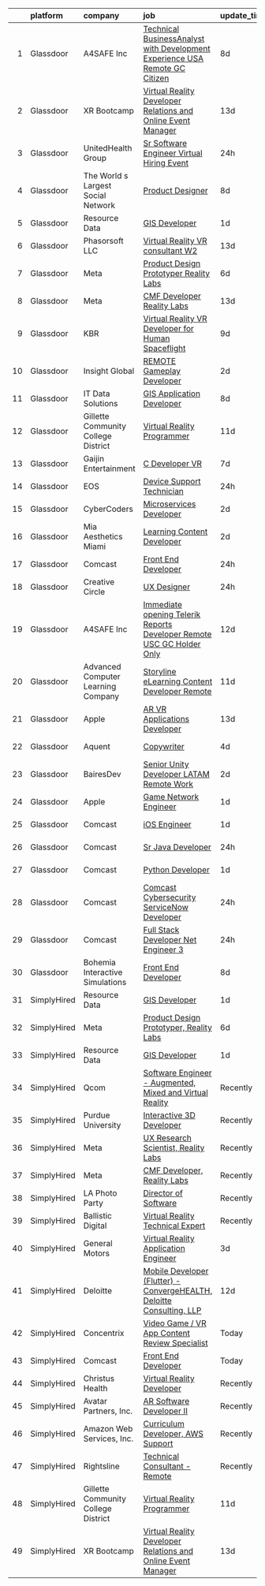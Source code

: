

|    | platform    | company                             | job                                                                                                                                                                                                                                                                                                                                                                                                                                                                                                                                                                                                                                                                                                                                                                                                                                                                                                                                                                                                                                                                                                                                                                                                                                                                                                                                                                                                                                                                                       | update_time   | location                |
|---:|:------------|:------------------------------------|:------------------------------------------------------------------------------------------------------------------------------------------------------------------------------------------------------------------------------------------------------------------------------------------------------------------------------------------------------------------------------------------------------------------------------------------------------------------------------------------------------------------------------------------------------------------------------------------------------------------------------------------------------------------------------------------------------------------------------------------------------------------------------------------------------------------------------------------------------------------------------------------------------------------------------------------------------------------------------------------------------------------------------------------------------------------------------------------------------------------------------------------------------------------------------------------------------------------------------------------------------------------------------------------------------------------------------------------------------------------------------------------------------------------------------------------------------------------------------------------|:--------------|:------------------------|
|  1 | Glassdoor   | A4SAFE  Inc                         | [Technical BusinessAnalyst with Development Experience USA Remote GC Citizen](https://www.glassdoor.com/partner/jobListing.htm?pos=103&ao=1110586&s=58&guid=000001836e49738d8dc4306db9119584&src=GD_JOB_AD&t=SR&vt=w&ea=1&cs=1_a0c2a678&cb=1664002651421&jobListingId=1008142487256&cpc=26E5119B97C685F1&jrtk=3-0-1gdn4istpgaid801-1gdn4isuej4jq800-2ea2bbed572fa982--6NYlbfkN0Bzkuy17zoNwKMVjyusHhR7JNYo3SmelKzW8jp1Pa4Tk4P-4RjMLb07I5tBKegwjZOAFUqBb8IKxUVbg6Sb2yF2hAbEuAUte_poIzZhZLj4WyiSQs1WdB5MlT4n1qy2b9rTwH5ewlskCS8S2BH_He7r53HZuLPJynarSWkdIg4Yvs9aL5M-VSltj3lLxAyIyU4RNfWewzjomdX0uIm19JqHWfl8iCT-MXdo6q1K6928Xz5D0STlXz-tb3DLLOyJwS9RqKnkBSHmrN4zfzkm0yQ50-sAMCkMGE4qxQ6PX3c-LCEgiedQSy2S5tBOVSdBJRy2fPNIWEv1hSQXCNZl368F1ybcVzuLrQ3HEfiPIME-SmYIV6iS5l9DZ-4GHqqKf_uMCRyYjI9LyQvExTDsefZaYcaQha2NAixWytK5gj5sHmkzYU_FciWVfo3LzV7eBYiO0z1ml1ZjP2IIEA3zN5dBVB8YU9dk-4QYupneJVKL0Jc2ZL-KYgUL3TZGNw7PmaWKiaPO0qq6tgLfZmNnlpPbBlMnKuod5_zpb6T-PkuFePUFgQ9Wja_8VfLR5o6KeNIhVOv7K-Nz1w%3D%3D)                                                                                                                                                                                                                                                                                                                                                                                                                                                                                        | 8d            | Remote                  |
|  2 | Glassdoor   | XR Bootcamp                         | [Virtual Reality Developer Relations and Online Event Manager](https://www.glassdoor.com/partner/jobListing.htm?pos=116&ao=1136043&s=58&guid=000001836e49738d8dc4306db9119584&src=GD_JOB_AD&t=SR&vt=w&ea=1&cs=1_bc258feb&cb=1664002651423&jobListingId=1008131023623&jrtk=3-0-1gdn4istpgaid801-1gdn4isuej4jq800-e45df41c8139cd05-)                                                                                                                                                                                                                                                                                                                                                                                                                                                                                                                                                                                                                                                                                                                                                                                                                                                                                                                                                                                                                                                                                                                                                        | 13d           | Remote                  |
|  3 | Glassdoor   | UnitedHealth Group                  | [Sr  Software Engineer Virtual Hiring Event](https://www.glassdoor.com/partner/jobListing.htm?pos=107&ao=1110586&s=58&guid=000001836e49738d8dc4306db9119584&src=GD_JOB_AD&t=SR&vt=w&cs=1_85f9e532&cb=1664002651421&jobListingId=1008158631176&cpc=155EB9D5185558AF&jrtk=3-0-1gdn4istpgaid801-1gdn4isuej4jq800-e9869b4eec725984--6NYlbfkN0Btxs39KmTzjw_u_hUXcyTcLpNeUj18C2Nw5A7DCW0FWAg0K6FsPPa7vJ6-agM7ZImnG73jg1xtEtcgxmrbAMIt2_lxBs7OXF4YQUGWqVeE_Lrns6f9PJ_1TEnXe-o4U4AK8CquCDe_iKixEHL1PJJw7wyKPfqRls_HrLCf9gQQmD2tExqpdK-7gCWvqV6Hx5Gm6Q9ojOohkOObuJrb0uq-sQdgNqTSLmuPpGnSDZXS9RX7RkHY2ObpSQdEL3uf0A697xVbK8XYpggUjResbQ6vl74L0qos3HwcxysgeY2UZJGOjAEW0rQIjqsFhT_6t9MKcOI45T4QNPuv8eu8s4hYoDMOX75_-pwsr_dnwLGGUHXJOWcK7EFqhuBn8Ccaf4WeFAfYasQsycaOtND6OWyd_fysjPoZN-6fKlZzGjNY3Q3ecS77GbhAeyIBkZ6B1IFrND8JdKzMf-A-5g_0yiD9KJn2ZANFRqJES2srfM3el1VygcUpT5kqyvk4OvLlpcGRGo6j8LRuCFgG8UGRNgEmFOXAVxCTUK1Bic_F2yU3m2FeWMO2w7W-z5kIZ4JbEIclSaXm5ISP8kAn-t3L24jCIdICM4l9u76SKMcAP2Jq-9JVP893SLi0IBoXQPf7Fb3bTlTyA-B0KCwvDoaAFz0y5hNONiO0Z1rKQB3oX_uOA5hgsMJp--2wdf4LnPBPtQbNeaP5deRHuxtIzAE1muU8Ags98cP98_n98B2-w8Gcj91VrO0DWM73)                                                                                                                                                                                                                                                                                                                                                          | 24h           | Basking Ridge, NJ       |
|  4 | Glassdoor   | The World s Largest Social Network  | [Product Designer](https://www.glassdoor.com/partner/jobListing.htm?pos=115&ao=1110586&s=58&guid=000001836e49738d8dc4306db9119584&src=GD_JOB_AD&t=SR&vt=w&ea=1&cs=1_7009e784&cb=1664002651423&jobListingId=1008143817320&cpc=2CAED5C921A5F994&jrtk=3-0-1gdn4istpgaid801-1gdn4isuej4jq800-f13b01ed711d3a90--6NYlbfkN0DSgjPPcnEdvoK3uuxfISLALE6pB1FR7YSHOr_tSg5_QGIhoz_2VqUepdcKLBLI_zRG1OjeV5PyWtEEUO1DZITcBtqkyUCg_ukOJMmah-4e2nTsmLROrdVrKVEtNjrp5NVO9XmFiDHzXhW8qW5gUv1obmI82ewfsh2mHc2H-y9zmoA-2EExoktNRR3igG-BxcDdGbP8p61EUFG5o8-PHyAZ0uxYrygQL9KGGW5IkJGrxjoDVZ4F3FRzzHVDd_Li76PgCBcwa8lgbhpHm5s0rwF3AC06lmuD9YbPcRMJJwo0Gwtf6b4TWfAZhH5Ww1ypn9zYAKvuiUvFwwm_k7_vk4AUUPQ7reWmZARLiDqekvWjbCuE6RlypYtGRk0GFdy_UPqcRKS4jaq3sN9F2kv2FM0FA3bwJv1kWryc6DfcTFA37kECubv2rvyJ_dB323iicTqWjzlERXMpEyRSny4K_M7wExApcKg2NRnx4CRryrPZJEw_sSJOmnrB6VCkiiEqxBEeaeyGkaW_tX9Sj0sWZ-i1q1qYJETaO9Uj-OKh30kSDEyk0dto5wCHhtuMqDyuYhEgRZudSomQ1ES_JV96Qy9L)                                                                                                                                                                                                                                                                                                                                                                                                                                                                                                                                               | 8d            | New York, NY            |
|  5 | Glassdoor   | Resource Data                       | [GIS Developer](https://www.glassdoor.com/partner/jobListing.htm?pos=102&ao=1110586&s=58&guid=000001836e49738d8dc4306db9119584&src=GD_JOB_AD&t=SR&vt=w&ea=1&cs=1_7e7ac509&cb=1664002651420&jobListingId=1008156409913&cpc=7CEE4C1C86B9E1E4&jrtk=3-0-1gdn4istpgaid801-1gdn4isuej4jq800-2eca3f03e7683f2d--6NYlbfkN0Dl7F8yQ3Mt_M0p4pEaeq_LOWEMcxAwOSX3iRAQq_Rxvk4JCbRY4mFoWp-vOhIcdrromiIp2nqw6_MTPQeX64telXdoQGJKsK2YpbAjw4gP4osxmYU-H3UjB-EMHtF2MIDykynp3y5a9aBAAQLWbfe5lbII1XyLkZv4uTXcK6AXfFgKkJYZHCsBXBUBqSvS8mmEYZn9MCbMEyY14OQA0AXtXC7wqVmD7PSzfeXM5SgZJoeMDUX4I1CdjHWLEp4BnVmjZOJ-jbmgxl4TLpkeXZ3pYSLmIxOjblGGt5uB27AnjtJBUqeP7xX8dGNuM5GLsqViX93jO1Ya1_sq26-OOej6IvG5X31KdR-MXoqwTFKimlvzX6NAed3JFdaM1D17qn8duwzRwEeEI_VoHeNs76daJ1ETMIryhwdpT8p564nNZUm1SghqobOaz0A9CGXhp-1elSzrFpRWC1f7W1bIPCyCr8aPPq4F32cOyQJra8XssF4OdGzwfocijgMUXUFP_708nmWuQKqGXw%3D%3D)                                                                                                                                                                                                                                                                                                                                                                                                                                                                                                                                                                                                                      | 1d            | Boise, ID               |
|  6 | Glassdoor   | Phasorsoft LLC                      | [Virtual Reality  VR  consultant  W2 ](https://www.glassdoor.com/partner/jobListing.htm?pos=119&ao=1136043&s=58&guid=000001836e49738d8dc4306db9119584&src=GD_JOB_AD&t=SR&vt=w&ea=1&cs=1_8da9096c&cb=1664002651423&jobListingId=1008130940336&jrtk=3-0-1gdn4istpgaid801-1gdn4isuej4jq800-e0a4ef0d7a0591d4-)                                                                                                                                                                                                                                                                                                                                                                                                                                                                                                                                                                                                                                                                                                                                                                                                                                                                                                                                                                                                                                                                                                                                                                                | 13d           | Remote                  |
|  7 | Glassdoor   | Meta                                | [Product Design Prototyper  Reality Labs](https://www.glassdoor.com/partner/jobListing.htm?pos=105&ao=1110586&s=58&guid=000001836e49738d8dc4306db9119584&src=GD_JOB_AD&t=SR&vt=w&cs=1_a1f82435&cb=1664002651421&jobListingId=1008146230331&cpc=1160948BCBA38B5B&jrtk=3-0-1gdn4istpgaid801-1gdn4isuej4jq800-aa15c3213bd17bbf--6NYlbfkN0DYl4UJW4r1Vl7FEn6T9F-rD9lpC-0oMJVSiWjK_MGUd8e8cHXcpv6KPyjLHZEfqkWzKOszKGq6dqKS_f0uPbQ9LVsYev7zRNr0fC-CJeJ1xlH1wwyOJNk-hRByXBW9wEDFjd2UdYXb7YaHgkFRTz8MZy2ebI2i5U6pyNwa7bJVmT7LtLgUZ_4kygSbLXc3ayZ6I0Tkf6WZC4TY3zx2wylqUJExXsqIeZe3e6FRBPNV41W6mgPQaI9FVF7V-dpnu3S_4zeaNUE2opMSdoFKHIkZoHNMEynRP7mOTDwBRLnRrGb6hRauPTBs_bgMevPY9l4MGFXgrXqtIRChJoBQvmn_LAIwLoSjqYIHHI_51ZtFxMIbdIFDDW2Glaq-p50H695pZ6sSIe0hm7WsdGRLOg1DFDoHqmhjujeQgcyF4Rr5Z2NEvucz6zn2jlfjD_U83cwxeZCAHifqMGKr3S2kA14dfxdsvteEleEhQ96RNngyxohGCAXpdWpHl_giNndP2zoHHN1RiJqcDbaKspVKz6VNKbySmVNq6RmEnP_QQtPtA1D3Z1fZhltl3xeHdGvCf0gvQn5awq6TcBkF1TkSca-YSxSV_9_1huDzt1SZYoxmJBBL9C7JHxcAp1n2XeIXAyryDuoc5UUCbvfVR649iZtct8cg7-W34DfW1jnKVfeq1BH17aaWm86tbcMShiU2KlUA6x47ZLwhZwJtJZyiYlMys-hZkTxklGeOQrh7zXTVt06EhgMkHr1F_Ys9mtxZ_bZ-4rDV4uCclPksPN-yq0L6G0vBSpe7oGAz2Qfcs57FEXEW9QhdwjYoVptoMw7wKg5YozXsQ3sQxTi4QjAuRTca9WsJlicHLUwkWZayW_VbKXPJOiH42Y8mI5vJH-sPHlGSYs-lwB_Yp6iXCItZHCyXJVnbU2Q2Fi7hi9mCVnW_5KHSg6X2GQzqeSsMoeWZURBtK6_JxN8hZv907BkG1cYa_8nkv-x_mCjKtuFgI0TT0YfFRWYuGJ1u8K9W2XqpHmVf-cqOzinhfqP_Ncq5P32FO6ViFHzImXdlnNepgZyAjojQW9P6Np0-zQSDacNkvPveG73Mp6NBvA%3D%3D) | 6d            | Remote                  |
|  8 | Glassdoor   | Meta                                | [CMF Developer  Reality Labs](https://www.glassdoor.com/partner/jobListing.htm?pos=129&ao=1136043&s=58&guid=000001836e49738d8dc4306db9119584&src=GD_JOB_AD&t=SR&vt=w&cs=1_c1b66add&cb=1664002651423&jobListingId=1008130556340&jrtk=3-0-1gdn4istpgaid801-1gdn4isuej4jq800-93d96e76dd917321-)                                                                                                                                                                                                                                                                                                                                                                                                                                                                                                                                                                                                                                                                                                                                                                                                                                                                                                                                                                                                                                                                                                                                                                                              | 13d           | Seattle, WA             |
|  9 | Glassdoor   | KBR                                 | [Virtual Reality  VR  Developer for Human Spaceflight](https://www.glassdoor.com/partner/jobListing.htm?pos=118&ao=1136043&s=58&guid=000001836e49738d8dc4306db9119584&src=GD_JOB_AD&t=SR&vt=w&cs=1_43dd61de&cb=1664002651423&jobListingId=1008138586400&jrtk=3-0-1gdn4istpgaid801-1gdn4isuej4jq800-695740b5fae18e9d-)                                                                                                                                                                                                                                                                                                                                                                                                                                                                                                                                                                                                                                                                                                                                                                                                                                                                                                                                                                                                                                                                                                                                                                     | 9d            | Houston, TX             |
| 10 | Glassdoor   | Insight Global                      | [REMOTE Gameplay Developer](https://www.glassdoor.com/partner/jobListing.htm?pos=112&ao=1110586&s=58&guid=000001836e49738d8dc4306db9119584&src=GD_JOB_AD&t=SR&vt=w&cs=1_addd667b&cb=1664002651422&jobListingId=1008153288614&cpc=9908D8D4413DBB8A&jrtk=3-0-1gdn4istpgaid801-1gdn4isuej4jq800-0744baaa82bbadda--6NYlbfkN0BKkHZu3wF05EeDimN_p6sYpKCMArvwa95YdH7UpkaBCqc7l59ErwqcIH_6B4QXmkIEAyhSYoIx6-OPKzyXLPvkEWHro7PVwLV40KJck2vZCn5UoAItHu6-wzfIEdtaQeh3XaFBysFXtotP5WDPKlFRfl2ZybIlE_o6mueamEdmG0WIihz_CTiieeq5QDrt-IOmVwVroCvqhDqGfqSCfSmdQomfdgxDw76uoZs9FvxEoOAM0788BqWkHYv6ttgA4qYyfvsKLJGdXmpZT6Zg8hhrHuCSsJ2XKDC-gk_InEp2H-LRtjUvjKcgJfa1wtrHE14h9s4WXEDZUxTi39ZK6yBdRaUmQUs11SbMLhP-0_TYCMRzryIjSEsVa26RDsizUY4IYl5o7uqt5BG7rupegpQ-BP1ucLoFecm-Ymo8Xrie_xRRbKpNQV7OreMCiJnXWduGQ_UfchOyoGknNzf2aGOm473t6W0oqzWv12ZHJiJlnwPLqz4pzKQv)                                                                                                                                                                                                                                                                                                                                                                                                                                                                                                                                                                                                                                           | 2d            | Indianapolis, IN        |
| 11 | Glassdoor   | IT Data Solutions                   | [GIS Application Developer](https://www.glassdoor.com/partner/jobListing.htm?pos=122&ao=1136043&s=58&guid=000001836e49738d8dc4306db9119584&src=GD_JOB_AD&t=SR&vt=w&cs=1_1363cd7d&cb=1664002651423&jobListingId=1008143588333&jrtk=3-0-1gdn4istpgaid801-1gdn4isuej4jq800-21e1eadd60615897-)                                                                                                                                                                                                                                                                                                                                                                                                                                                                                                                                                                                                                                                                                                                                                                                                                                                                                                                                                                                                                                                                                                                                                                                                | 8d            | Remote                  |
| 12 | Glassdoor   | Gillette Community College District | [Virtual Reality Programmer](https://www.glassdoor.com/partner/jobListing.htm?pos=101&ao=1110586&s=58&guid=000001836e49738d8dc4306db9119584&src=GD_JOB_AD&t=SR&vt=w&ea=1&cs=1_c13213c3&cb=1664002651420&jobListingId=1008134555804&cpc=D09C4E9B74C52DC9&jrtk=3-0-1gdn4istpgaid801-1gdn4isuej4jq800-c7b949bb228328f7--6NYlbfkN0BBGG9LMNqL16EzDx9S3nKk4b6IwprgSJginr0DZD_oW_fGju1lNZoRnkzm2OI72Ylx0dZDMqi7giitJ48NMFf9c_zue4cCL7VMz4RraAQZUZZDxhKFIAWKQjqW3-QgE1fzyr1INYtnRKFWhykhpSBi3H4V97NGimafh_0v3AAQ4xSjiQRpwrR16gf5mJRkJtTrb29Jk0fe1HL0K_SipcxoCl9Eu3S-ZMrjIhpRuD4ng4vqocCWo_937JZttHeHASyorHpNOIMZM1E1NT0DPreOoTQv2dhM1OdZGlCDBXHvgSfJVTMAUCv4vuwwE1sCrups1VSgdNYqxW2epJzeilVBLlcIJGhppSPGDkvDZeyiObRocFazbVeVtqFwFc-OB2k9n0dQYG7JgIY4mBdSLVMTgqVhMyPdsrwhK6g9Zg-BtekhP8TrhKYehAQEdecCgC3RQbPlOn7f7IqHkI6LlMo1WNaXsoqqUTvMKMzmzkbjj17rdDTnFewcIT46lGe8Z0DIaTmVxSbTITxMn67k4Z5M)                                                                                                                                                                                                                                                                                                                                                                                                                                                                                                                                                                                                     | 11d           | Gillette, WY            |
| 13 | Glassdoor   | Gaijin Entertainment                | [C   Developer  VR ](https://www.glassdoor.com/partner/jobListing.htm?pos=126&ao=1136043&s=58&guid=000001836e49738d8dc4306db9119584&src=GD_JOB_AD&t=SR&vt=w&cs=1_8a5eceb6&cb=1664002651423&jobListingId=1008144484640&jrtk=3-0-1gdn4istpgaid801-1gdn4isuej4jq800-225acd0614a079f4-)                                                                                                                                                                                                                                                                                                                                                                                                                                                                                                                                                                                                                                                                                                                                                                                                                                                                                                                                                                                                                                                                                                                                                                                                       | 7d            | Remote                  |
| 14 | Glassdoor   | EOS                                 | [Device Support Technician](https://www.glassdoor.com/partner/jobListing.htm?pos=109&ao=1110586&s=58&guid=000001836e49738d8dc4306db9119584&src=GD_JOB_AD&t=SR&vt=w&ea=1&cs=1_9d5e0c7b&cb=1664002651422&jobListingId=1008158322945&cpc=5EFBB0462F9C6B7A&jrtk=3-0-1gdn4istpgaid801-1gdn4isuej4jq800-dfb5b3a745303b17--6NYlbfkN0CPuFK2nZOxfoNNJY0Pao8GxSWpION7uy0983NRRg9RKDewEfDB7qPLIZAMCI42lkd8HvrKKx_x5dWcmjzvh1Ohyz8D6ZYQtegkZ5fNbOMUTxPh3Kr3kTmVZxPfgD9r0qU0cd5iwcvhVB2sbMi12y7ufGYfcEuwYrqS3yFvxoAC5NkiTOVBswTsU4OxTfOlEdb_oLrCQoCL69M2K-J8MPZyuRZHwjbUa17uYlROWctkZWxrTzW2K0eYzjSdquTLF1TxvgDCab1h7Zs4TJmmMRS2e-f-SDKcbHkdYVnZp7XdSb1W0UVvpG2O3D68luUBnh2VPH0tPTTiREnqfYERyBF9E2ijpT2d5tcze3YxjgTCEAHI0MveDqDO13-OcLqaX4Wq_QCqi8DBwZJW6Z8FLeOQUnUr27yMI-PO3FcmuQSb0qqDtM9UeDOwwIcNqwmbWBxjH3HcNEvgIPzR5NF2gowU)                                                                                                                                                                                                                                                                                                                                                                                                                                                                                                                                                                                                                                                                      | 24h           | Burlingame, CA          |
| 15 | Glassdoor   | CyberCoders                         | [Microservices Developer](https://www.glassdoor.com/partner/jobListing.htm?pos=113&ao=1110586&s=58&guid=000001836e49738d8dc4306db9119584&src=GD_JOB_AD&t=SR&vt=w&ea=1&cs=1_d98804c8&cb=1664002651423&jobListingId=1008154938624&cpc=334ABAF5D42DC775&jrtk=3-0-1gdn4istpgaid801-1gdn4isuej4jq800-1870ef802e6efa22--6NYlbfkN0CpFJQzrgRR8WqXWK1qKKEqALWJw739KlKqr2H-MSI4eoBlI4EFrmor2FYZMP3muM2YYyBsvG3uf3C8hlU0-3j0dmtRyvGAA_CG6YGGd5kUl_8XFlZo7pNb71tLFiPvYXbu944zivYGIdJsz9ZgEebF0rZ8sxVOaLYbHzAVTyx10yViNDBGKBJBte9Ze3V26xstxokTW6MqL2kLaP8wHe0ObuOGB2c5mlog4wxkvTtI8ZAJq0N-KIBjlyRyxd7aw8o9nQ-x84tBO8Ot_P7Qvgv6I1l31irj9lBvX5I0zLtuDQ6VshXAnRr-74Mw3bMi8iXQZp5A_bKv8OgplhcSEBmwsvEIkj5-bkYxjBBVv1pvRC1_PGMXo_SltsQqD4Wf6YwZMLV5miwMxBoQ-SNEX6YL-Fv8fKdGxdpVyXrpWY6ZedEj9cfm2mpWsty5yRRMogNYsBTOW-Pg0qg5CxjQJuzOefV0BapP6-o_Be9aYCSpnTvMPz6CcwznDJSBEiHKHIezzzIFXGYRYNn7HBNa_pi-k5Jyi0c9_evJqLybbVTqJCPZZfSQQu5WtLN-UAWVhYIlYcjW8PWpgKOxP1VV7kYm6HhOJOBxfZoO6_X4s5TycmTO0yGQY122hIqJ-oSQBNPnMO_n1C7bdJX1FCvULL1RXfA-kfTUtMeSdq1b2EZ3nHiSqQ2iaMa-5inzwG7JYHUI5acjX3TOkvzyo7q6vPhSst2wpwybZbjwWVod6jp-JFZ88cw8rOCicG5sjypgX4GXtcCH1knfzsT5gO03eHCiS5Dyrr-oiTMtaXW-jRBmNgY3TS_OIcGwG_QWeBZLHT9a9XU-QDZoe3Nknc9LX1jVkn0KucKJmrCeCljU_JE49ozBL0EYhfRsIqtCXduN9P30jQuiz-OzRubPYOlHERmKW9xXRYfN59_zK80Wj10xX9dyjkKuKREg2bD9er_q85qS4X1opBPg__bWfHSd_qmGo2F91xEcUvRDyuDMTb01nw%3D%3D)                                                                                                            | 2d            | Norfolk, VA             |
| 16 | Glassdoor   | Mia Aesthetics   Miami              | [Learning Content Developer](https://www.glassdoor.com/partner/jobListing.htm?pos=127&ao=1136043&s=58&guid=000001836e49738d8dc4306db9119584&src=GD_JOB_AD&t=SR&vt=w&ea=1&cs=1_315e2b6c&cb=1664002651423&jobListingId=1008154529735&jrtk=3-0-1gdn4istpgaid801-1gdn4isuej4jq800-c11ac153f02bb57e-)                                                                                                                                                                                                                                                                                                                                                                                                                                                                                                                                                                                                                                                                                                                                                                                                                                                                                                                                                                                                                                                                                                                                                                                          | 2d            | Miami, FL               |
| 17 | Glassdoor   | Comcast                             | [Front End Developer](https://www.glassdoor.com/partner/jobListing.htm?pos=117&ao=1136043&s=58&guid=000001836e49738d8dc4306db9119584&src=GD_JOB_AD&t=SR&vt=w&cs=1_867521d2&cb=1664002651423&jobListingId=1008158484147&jrtk=3-0-1gdn4istpgaid801-1gdn4isuej4jq800-e3e46b5a9f50f321-)                                                                                                                                                                                                                                                                                                                                                                                                                                                                                                                                                                                                                                                                                                                                                                                                                                                                                                                                                                                                                                                                                                                                                                                                      | 24h           | Philadelphia, PA        |
| 18 | Glassdoor   | Creative Circle                     | [UX Designer](https://www.glassdoor.com/partner/jobListing.htm?pos=106&ao=1110586&s=58&guid=000001836e49738d8dc4306db9119584&src=GD_JOB_AD&t=SR&vt=w&cs=1_637529f9&cb=1664002651421&jobListingId=1008158063137&cpc=9952A63AB06E78AD&jrtk=3-0-1gdn4istpgaid801-1gdn4isuej4jq800-ec2e55de0a94811f--6NYlbfkN0BPwlZa85gbT4Q3XYQoU_uQn0Qmw9zd_9UNfmcwtqAVud1yvyq1Z4UAlx1bxhDUi3LLFLUld_1vJrumFSDvG6lUa_HJGwxAAUxa9p0M-jkeyeN6GzOqSmw-VWsVBukvyjroC-hZtCxh3oS8dg-fi22EeP_Rmk0_tnCQzpjzfP_qW3taDmR8ossmNxT1cF8tgUboroMmMUiXef2gEzWP-j4jWt0Fu6zjLIk8gnv6vohBQAS3KraPa-u-5blBby9QU_HPKOKeZTnz7eoCjg51tMy1mwO-MASinCYUhr9_2qBff44MXlwIL0eRhHar-3pG8sGQCXq4YAxGoLNyIpTGkIbIyaRUTalxhZog5Ya6Q2h2BC66R4Jhg_Y7eP-vwlkPvPy870VVVRIsi2MM2wo_P52l3SHdSLusJtAZ2rvZrpJf1drpuIaQz9XVx5Flf74aCoeo8BjF4CYlN2wpcWl-NuUk0LAbuhJD1I7EaMUJY9wn4MEEFvDvcHGwWoujGZVAk9UIGlcLj-6K4EmD1J1x5LQAQLVbn13lVOU%3D)                                                                                                                                                                                                                                                                                                                                                                                                                                                                                                                                                                                                           | 24h           | Los Angeles, CA         |
| 19 | Glassdoor   | A4SAFE  Inc                         | [Immediate opening   Telerik Reports Developer   Remote  USC  GC Holder Only](https://www.glassdoor.com/partner/jobListing.htm?pos=104&ao=1110586&s=58&guid=000001836e49738d8dc4306db9119584&src=GD_JOB_AD&t=SR&vt=w&ea=1&cs=1_dd1d7ce3&cb=1664002651421&jobListingId=1008132359645&cpc=2F9DD8B511C89582&jrtk=3-0-1gdn4istpgaid801-1gdn4isuej4jq800-5ce361136a4681b2--6NYlbfkN0Bzkuy17zoNwKMVjyusHhR7JNYo3SmelKzW8jp1Pa4Tk2raGOEy5KgPbfJPdBmcKmRw35whf30mrZP0cR8Vs54RPfcd9NG2M85kepgCUpVkiA6rpdOVkRk7M14uaNcdhRYZba-7aJz9pL_fYpL7PEYw9D8xIhaoSfyaJz2YuoKxdSi1qdiQt9EtC06qGmKBSsoe0DdemRGy16aYO-LkI25GqvinNkw_X8UuScL6IC6t-pBVbjRWknaFQxmImvLVE4Tenjs04NIfQgolYR7GWo00lqEAe3K1DaVuByxx6RkODMOblp9Pr5HeqSY8EraI0WtMrLwyO79bYIWkQtyjA-BHWGS4W0B47EJlv0GtCzANt3HNxuni5c1RYoj0s9rFhsMqPYOrDNSaj2P8OZrtTPqaFqbNfrhq7lHNaM-RXkcjeIv3NFFq8nPJJA2nZQ6SRA8lojZxORCvilI5OuOKbu4BoxDNry9eLnAHSIUrIYUB66Z9lO4f_9aAsfn81erhcZ6_GCK4blyAuL2b_XWfM7UjZspK02a1DAPu5mnJ9xZ-CQ-fYSp7pxe_ggDNpFxFl2gQIO0-LW6yzA%3D%3D)                                                                                                                                                                                                                                                                                                                                                                                                                                                                                        | 12d           | Remote                  |
| 20 | Glassdoor   | Advanced Computer Learning Company  | [Storyline eLearning Content Developer  Remote ](https://www.glassdoor.com/partner/jobListing.htm?pos=121&ao=1136043&s=58&guid=000001836e49738d8dc4306db9119584&src=GD_JOB_AD&t=SR&vt=w&ea=1&cs=1_2eef390b&cb=1664002651423&jobListingId=1008134135252&jrtk=3-0-1gdn4istpgaid801-1gdn4isuej4jq800-0fc8a3c74219ea28-)                                                                                                                                                                                                                                                                                                                                                                                                                                                                                                                                                                                                                                                                                                                                                                                                                                                                                                                                                                                                                                                                                                                                                                      | 11d           | Remote                  |
| 21 | Glassdoor   | Apple                               | [AR VR Applications Developer](https://www.glassdoor.com/partner/jobListing.htm?pos=108&ao=1110586&s=58&guid=000001836e49738d8dc4306db9119584&src=GD_JOB_AD&t=SR&vt=w&cs=1_2d5beedc&cb=1664002651421&jobListingId=1008130706359&cpc=AC285F3A3ECA6BB0&jrtk=3-0-1gdn4istpgaid801-1gdn4isuej4jq800-55059640dd1773ed--6NYlbfkN0BvKrLyj5gPmtZO9T8euul8TCxuuKNOtzRJOomxnwSEodTz2Bc-sPZlbtkML8D-m4r1Ix6DLeqtxr4SLEKKe7r0fp9wumlFf3rpyvb7KthvRZw6AxaMg4CoDi8hnnfQKaMLXkzhB-_nJGUN4qPAjJPhNVCUnqfVdP2BW7V9NxLCCvXY3vvxmOVKysAWkgdcf-eVM4ARExLmGP4h7NYbHaZKd2Ii1Zl3jzfWq9Q9bglfnc4vmiE66ey5c5KF59OVIxqD5Po7D742OR6f829aN4Ma1GIKgTjcvp31MAUNlfjhfvAL3BFR_kZcBJYLIvfxQCQrKKN1OEByLZnF5mSUQMPjE_QedUKLXU4FptFEtVyZGgSrU2c1fev2KLXmuJMlr4Tc_m25LwdGMmUV1WuZ0i19Zg-kGvWrr05vEfI0gQ-mYZqJ05Yv-8pFpVz99US5TrdQZdp9kWkV-Hr8xkUkusuf9iGBS1vfRX4bvbFS-_Nmjj4tp5hKViAvca3pEHMAQs_8zfxAOH_FKld0x1rOes6zuI6tp0ilLw6q9_ABCk-AKhFe2Qkb4i2O-0lV_4ekj8lyHheXAgpxatENMR49eBR7uLO2ZOUP_VWMhH1GdfOcBcViH3VwjHI1adOad2pqBHxNMH-G0WCE2fVg1mQeq0KOVI9YMqZOdPhFr6wr96mNoWf8rM64zqn2zLCbf534nJkpRcOGuxwhDbD2KJ1R5GV853R70YmS7a63HvORpq0A3HLpEhgyFMFh51R3o5sZnWibMosnhD3brIRE5eYjp-ufWXwPbRvrrdaC2w_nkWcPVVNewMMsIvXDSnh4hpFHKtdQ37K0xk_Y5_-EFFVnd0SNIrjk5iCEGNLdOZcYWkdq3sajfABldIJzqEvZkdU_ZcgbxKTb1xyDEKu58bmYFFk6t4docyqTdYHZCpJhjMqMkCnL5Mr3F2SvtH-AbxD9CvBCv10XpajJbduRNt_PlhWq)                                                                                                                                        | 13d           | Boulder, CO             |
| 22 | Glassdoor   | Aquent                              | [Copywriter](https://www.glassdoor.com/partner/jobListing.htm?pos=114&ao=1110586&s=58&guid=000001836e49738d8dc4306db9119584&src=GD_JOB_AD&t=SR&vt=w&cs=1_c296644c&cb=1664002651422&jobListingId=1008149560635&cpc=3BA4CE39D5B5DEF5&jrtk=3-0-1gdn4istpgaid801-1gdn4isuej4jq800-44a054f2317c41df--6NYlbfkN0DMrcEu7yrtATojKJA7cEzGQ3FdRGWLh0CZQInL4ECGI9gD0Wolx9R2v-Aex0-GK04WQ_Gdw9peU0mJ74Nv9j4h28cknoma2wMlPK_alqmnYvYsHusEOmMEJtwcngNn3vniXk5FVQPyiqeSUbFz3Zt1lgg3jXbSIE0N80cjX2gMb154XkgSQS3jOn0cc4U4a_w0vhxDLpXw33ORZ2hCsEcQVe0IFREphy_wjLTl_WK0KWbR18EOYJMslgpQ8iJgMd1jPb5VGOE4uyb5dPL2sfqO1oAgGCa1lcyyZt3D2YCrObgSi3b9DxjiYVnuHa7vPanhekDmdH2y5SFrP25H9k0kz2LbipJikx6Ecx7SKhiWtxMKyxLRZpEvNBATCrEz_oBxrPL3KHX2iTbwaXY8FKeO__hWUuVqaz4UiTmW5ZfffRNB6EYVYchwu45A7Cnm_Ao8mAEfKLs4kw%3D%3D)                                                                                                                                                                                                                                                                                                                                                                                                                                                                                                                                                                                                                                                                                              | 4d            | New York, NY            |
| 23 | Glassdoor   | BairesDev                           | [Senior Unity Developer  LATAM    Remote Work](https://www.glassdoor.com/partner/jobListing.htm?pos=110&ao=1110586&s=58&guid=000001836e49738d8dc4306db9119584&src=GD_JOB_AD&t=SR&vt=w&cs=1_4b1c02d9&cb=1664002651421&jobListingId=1008153520027&cpc=3BA4CE39D5B5DEF5&jrtk=3-0-1gdn4istpgaid801-1gdn4isuej4jq800-d07b078a70677f47--6NYlbfkN0BfEGkshao4EhrCCf7LYqKO8VNtf9vkQrewuI3DmTR_-G3zJxSBeo1O-SB_lpKRvkPM-bPc5FhBWyuJIcxMxgpbjfTpubAlTTARQ0mMGAhamrq9Jn6fhAwDv_qRzdVcBFdMH9gkJbzgO1vp6CpfOGar4AMUZe6FO_fxm45CnFh9QSzKaAsFFKIpZcf04XCa0sDPK6NY7XgsZfk3UQm_pZn-Wj_JEXU_QE5lWrm6vg6egEcILTw6cq8q9NtueESai3NRvELX-NBXUiK-awHHtddNcEI5RbkkbLPZSJ9Trx86XoJGvOJKdzcuVjfDjxubIVZvcyH3XvSULUg-XUtCRF6h5f0acrGUSCYwmzK_4VHykTh7KfcH2YmuDmQd3OVQ0PwSCTjDzd_acD-hj1ruybwdzq01CnW-RXsd65wUKSZDZ0ZIl29R5OZksBLobdsI-QmtGHSrCbcZIACnSVGWPnhvZslgnO7OBsvT_HtqxRutFoJdYIg47W0YAHzoJ_ExYbfhDUxgIDR_1jeRxXNW0btQP3bRps-RqE4hG5f-h4xOzZ3QmB_Q_5CldCgCkqb3zxVWvr-UvB9pXrrhSgtVkz5t)                                                                                                                                                                                                                                                                                                                                                                                                                                                                                                                        | 2d            | Colon, PA               |
| 24 | Glassdoor   | Apple                               | [Game Network Engineer](https://www.glassdoor.com/partner/jobListing.htm?pos=111&ao=1110586&s=58&guid=000001836e49738d8dc4306db9119584&src=GD_JOB_AD&t=SR&vt=w&cs=1_27f57855&cb=1664002651422&jobListingId=1008156058893&cpc=8795CF9063CD573D&jrtk=3-0-1gdn4istpgaid801-1gdn4isuej4jq800-da07dbd9cd8eb861--6NYlbfkN0BvKrLyj5gPmtZO9T8euul8TCxuuKNOtzRJOomxnwSEodTz2Bc-sPZl29JElYHfcoQU89pw0pukzvT-t3F7KnGwjHaCtH-zmtCsdadvtW-pabzNvxkP5wXNBXQIItjYzTFKU-rasdVWS5FS9BhI6fVw8vp1ZtLMDVeHaEF6UCNf-HrGKP0DJqQD0w5GYO4V18gJ22_8jh5GxIcQ0jXGcqcG421DrHnRWLAKryAm0_C_jiGewLEV6krCHJODoeN_rP8-xpU00b3ePWgg4D6v7537mn_4dd3ca6bAJxQEucpp0IC8bwc_OUlfdVSzKI9akDgc-IyTrtJC9gXH2nwHYgatF12ZUWfrLHP3H7_7vtRkD--5tMcrms1b8mANkoufVVpOBCLaGjUrZUkWQAPZ5GlTC_LCe4E7BzwVp6fh3ewIzxi136rLpjqwx4Bk_i7vtNlqKg6YHY98jojhKHZTT4oS7UTPT73z7ym1AkACh2-OMBoOpwcREPKCl0ElvnFqFjexX3_jQlSAqze_rXTcBe0BTyxAPBU4AUE3w2iledw7xv7-Sumj34-7mYh_uVd7uPl9O1cSiJ6K1VCkIDkFSxxj7cQAlfWetphn__hke_FwXHlunlnpaHYVO7VjG0QSJB5OtaiFg-_M0PzqX0OlfHlogfIeJ8F0qQtAKPElQq1A23GQl_SsdkvPEP5EePHZP6otE_4EIZ9CK7vOUZpBhF1pkXRMHY1kdTQcrY9w5SgkiFHJF8314cwRzF6rniMA5UvF7Cp0S0Qe77Pu708eE5jLsS_ShHnQxl2ZcGdOP6YZUC-KoZWVWbm6yZKMBC_6fATFL_wn2vwbUTJFwCS4LA_2aV99oZ_rF0rFgfADGIWfKXfGhKk6B8F-swdi42vwCeFfVzL-Jp0BQjXSunsNjZmrE3fNsJthshtef-scWd9Inqw1yWvrArAaZ_LQYaVVR69IBZHs1hAKzrq3DpjJrTei)                                                                                                                                               | 1d            | Culver City, CA         |
| 25 | Glassdoor   | Comcast                             | [iOS Engineer](https://www.glassdoor.com/partner/jobListing.htm?pos=130&ao=1136043&s=58&guid=000001836e49738d8dc4306db9119584&src=GD_JOB_AD&t=SR&vt=w&cs=1_b4c81888&cb=1664002651423&jobListingId=1008157077317&jrtk=3-0-1gdn4istpgaid801-1gdn4isuej4jq800-31772d8b340a3b09-)                                                                                                                                                                                                                                                                                                                                                                                                                                                                                                                                                                                                                                                                                                                                                                                                                                                                                                                                                                                                                                                                                                                                                                                                             | 1d            | Philadelphia, PA        |
| 26 | Glassdoor   | Comcast                             | [Sr Java Developer](https://www.glassdoor.com/partner/jobListing.htm?pos=124&ao=1136043&s=58&guid=000001836e49738d8dc4306db9119584&src=GD_JOB_AD&t=SR&vt=w&cs=1_42a317a6&cb=1664002651423&jobListingId=1008158484084&jrtk=3-0-1gdn4istpgaid801-1gdn4isuej4jq800-2b9efdcb1439cc83-)                                                                                                                                                                                                                                                                                                                                                                                                                                                                                                                                                                                                                                                                                                                                                                                                                                                                                                                                                                                                                                                                                                                                                                                                        | 24h           | Philadelphia, PA        |
| 27 | Glassdoor   | Comcast                             | [Python Developer](https://www.glassdoor.com/partner/jobListing.htm?pos=120&ao=1136043&s=58&guid=000001836e49738d8dc4306db9119584&src=GD_JOB_AD&t=SR&vt=w&cs=1_47567cc2&cb=1664002651423&jobListingId=1008157076967&jrtk=3-0-1gdn4istpgaid801-1gdn4isuej4jq800-c9d85008344b2f86-)                                                                                                                                                                                                                                                                                                                                                                                                                                                                                                                                                                                                                                                                                                                                                                                                                                                                                                                                                                                                                                                                                                                                                                                                         | 1d            | Philadelphia, PA        |
| 28 | Glassdoor   | Comcast                             | [Comcast Cybersecurity  ServiceNow Developer](https://www.glassdoor.com/partner/jobListing.htm?pos=125&ao=1136043&s=58&guid=000001836e49738d8dc4306db9119584&src=GD_JOB_AD&t=SR&vt=w&cs=1_285e72e6&cb=1664002651423&jobListingId=1008158484263&jrtk=3-0-1gdn4istpgaid801-1gdn4isuej4jq800-f1de716feb97c481-)                                                                                                                                                                                                                                                                                                                                                                                                                                                                                                                                                                                                                                                                                                                                                                                                                                                                                                                                                                                                                                                                                                                                                                              | 24h           | Philadelphia, PA        |
| 29 | Glassdoor   | Comcast                             | [Full Stack Developer   Net   Engineer 3](https://www.glassdoor.com/partner/jobListing.htm?pos=128&ao=1136043&s=58&guid=000001836e49738d8dc4306db9119584&src=GD_JOB_AD&t=SR&vt=w&cs=1_f1daf4ff&cb=1664002651423&jobListingId=1008158484210&jrtk=3-0-1gdn4istpgaid801-1gdn4isuej4jq800-6713a4166d913127-)                                                                                                                                                                                                                                                                                                                                                                                                                                                                                                                                                                                                                                                                                                                                                                                                                                                                                                                                                                                                                                                                                                                                                                                  | 24h           | West Chester, PA        |
| 30 | Glassdoor   | Bohemia Interactive Simulations     | [Front End Developer](https://www.glassdoor.com/partner/jobListing.htm?pos=123&ao=1136043&s=58&guid=000001836e49738d8dc4306db9119584&src=GD_JOB_AD&t=SR&vt=w&ea=1&cs=1_2932d0ff&cb=1664002651423&jobListingId=1008143646161&jrtk=3-0-1gdn4istpgaid801-1gdn4isuej4jq800-02ce3a766f769e2b-)                                                                                                                                                                                                                                                                                                                                                                                                                                                                                                                                                                                                                                                                                                                                                                                                                                                                                                                                                                                                                                                                                                                                                                                                 | 8d            | Pittsburgh, PA          |
| 31 | SimplyHired | Resource Data                       | [GIS Developer](https://www.simplyhired.com/job/J19f15zgGSlr0aJ-ElV9nAD8BHlfc15TFKWeMcng8jTyDZ0XKXtJog?q=virtual+reality+developer)                                                                                                                                                                                                                                                                                                                                                                                                                                                                                                                                                                                                                                                                                                                                                                                                                                                                                                                                                                                                                                                                                                                                                                                                                                                                                                                                                       | 1d            | Boise, ID               |
| 32 | SimplyHired | Meta                                | [Product Design Prototyper, Reality Labs](https://www.simplyhired.com/job/69UetlNiEn92F8GU0BGpHbb4CY-sWiWlY90SU9d8D6maX5aZ7ImVcg?q=virtual+reality+developer)                                                                                                                                                                                                                                                                                                                                                                                                                                                                                                                                                                                                                                                                                                                                                                                                                                                                                                                                                                                                                                                                                                                                                                                                                                                                                                                             | 6d            | Remote                  |
| 33 | SimplyHired | Resource Data                       | [GIS Developer](https://www.simplyhired.com/job/J19f15zgGSlr0aJ-ElV9nAD8BHlfc15TFKWeMcng8jTyDZ0XKXtJog?q=virtual+reality+developer)                                                                                                                                                                                                                                                                                                                                                                                                                                                                                                                                                                                                                                                                                                                                                                                                                                                                                                                                                                                                                                                                                                                                                                                                                                                                                                                                                       | 1d            | Boise, ID               |
| 34 | SimplyHired | Qcom                                | [Software Engineer - Augmented, Mixed and Virtual Reality](https://www.simplyhired.com/job/rPaOgRQUOO-uwB0dr36CH2vpyrMbODf0PWh1j7xqeEFKGpU0ygPp4A?q=virtual+reality+developer)                                                                                                                                                                                                                                                                                                                                                                                                                                                                                                                                                                                                                                                                                                                                                                                                                                                                                                                                                                                                                                                                                                                                                                                                                                                                                                            | Recently      | San Diego, CA           |
| 35 | SimplyHired | Purdue University                   | [Interactive 3D Developer](https://www.simplyhired.com/job/V76HiP4xnvRBBT6K-n3_Aj63UnWdSszyw3n14uNA9KGovlsslfuQvw?q=virtual+reality+developer)                                                                                                                                                                                                                                                                                                                                                                                                                                                                                                                                                                                                                                                                                                                                                                                                                                                                                                                                                                                                                                                                                                                                                                                                                                                                                                                                            | Recently      | Hammond, IN             |
| 36 | SimplyHired | Meta                                | [UX Research Scientist, Reality Labs](https://www.simplyhired.com/job/HdbrqTedWcU9RrkjPWszDG-qgXh6HMf1dYbFi_aqVLcrXIXkyTj5OQ?q=virtual+reality+developer)                                                                                                                                                                                                                                                                                                                                                                                                                                                                                                                                                                                                                                                                                                                                                                                                                                                                                                                                                                                                                                                                                                                                                                                                                                                                                                                                 | Recently      | Remote                  |
| 37 | SimplyHired | Meta                                | [CMF Developer, Reality Labs](https://www.simplyhired.com/job/9uq1o0UC6xYXTTSO0AdWtTM7F2_B9viayJnwGXId6zRJFA3H4xo8AA?q=virtual+reality+developer)                                                                                                                                                                                                                                                                                                                                                                                                                                                                                                                                                                                                                                                                                                                                                                                                                                                                                                                                                                                                                                                                                                                                                                                                                                                                                                                                         | Recently      | Seattle, WA             |
| 38 | SimplyHired | LA Photo Party                      | [Director of Software](https://www.simplyhired.com/job/5VX_3D2yTSz4OOS3OLYOiOg2AsK4CH6LtS-nSKVqDex-TK0qndSRxg?q=virtual+reality+developer)                                                                                                                                                                                                                                                                                                                                                                                                                                                                                                                                                                                                                                                                                                                                                                                                                                                                                                                                                                                                                                                                                                                                                                                                                                                                                                                                                | Recently      | Glendale, CA            |
| 39 | SimplyHired | Ballistic Digital                   | [Virtual Reality Technical Expert](https://www.simplyhired.com/job/3_Z9PvPR1KdAK9FvakgJUX5eoOunP3Vdusvs2xDkQg0VEPa7Ew4k8g?q=virtual+reality+developer)                                                                                                                                                                                                                                                                                                                                                                                                                                                                                                                                                                                                                                                                                                                                                                                                                                                                                                                                                                                                                                                                                                                                                                                                                                                                                                                                    | Recently      | Williamsburg, VA        |
| 40 | SimplyHired | General Motors                      | [Virtual Reality Application Engineer](https://www.simplyhired.com/job/D_qErDAFLwbdx4spZvknq66S7cnkgfqt8KzXmncNhu1CQK37AtQN1g?q=virtual+reality+developer)                                                                                                                                                                                                                                                                                                                                                                                                                                                                                                                                                                                                                                                                                                                                                                                                                                                                                                                                                                                                                                                                                                                                                                                                                                                                                                                                | 3d            | United States           |
| 41 | SimplyHired | Deloitte                            | [Mobile Developer (Flutter) - ConvergeHEALTH, Deloitte Consulting, LLP](https://www.simplyhired.com/job/bAS7STBZe44ATbJuphWN7BjnunyS6dvz15qQJnfs6CvNN2SWXeh0xQ?q=virtual+reality+developer)                                                                                                                                                                                                                                                                                                                                                                                                                                                                                                                                                                                                                                                                                                                                                                                                                                                                                                                                                                                                                                                                                                                                                                                                                                                                                               | 12d           | Dallas, TX +8 locations |
| 42 | SimplyHired | Concentrix                          | [Video Game / VR App Content Review Specialist](https://www.simplyhired.com/job/CdL3PRnfwbjayrmEp8360T3kYdWmwBn85UxJpP97tqyLLB3ntvd7zw?q=virtual+reality+developer)                                                                                                                                                                                                                                                                                                                                                                                                                                                                                                                                                                                                                                                                                                                                                                                                                                                                                                                                                                                                                                                                                                                                                                                                                                                                                                                       | Today         | Austin, TX              |
| 43 | SimplyHired | Comcast                             | [Front End Developer](https://www.simplyhired.com/job/n67j-8ZG0rLiwZokgNL4yH0uFOvMysobB-uOGhobMw6TFjlYkikaYg?q=virtual+reality+developer)                                                                                                                                                                                                                                                                                                                                                                                                                                                                                                                                                                                                                                                                                                                                                                                                                                                                                                                                                                                                                                                                                                                                                                                                                                                                                                                                                 | Today         | Philadelphia, PA        |
| 44 | SimplyHired | Christus Health                     | [Virtual Reality Developer](https://www.simplyhired.com/job/2f_PtQgPRCUSDTbuKAE-pGVNrpMX5K1kf8b5QehmkvMx5zFbik2y9g?q=virtual+reality+developer)                                                                                                                                                                                                                                                                                                                                                                                                                                                                                                                                                                                                                                                                                                                                                                                                                                                                                                                                                                                                                                                                                                                                                                                                                                                                                                                                           | Recently      | Irving, TX              |
| 45 | SimplyHired | Avatar Partners, Inc.               | [AR Software Developer II](https://www.simplyhired.com/job/UeNDfsvrvGKqJT2_CcRkXhDQimk6kBmqp97LV9GSoNPJsJtnaRbEsA?q=virtual+reality+developer)                                                                                                                                                                                                                                                                                                                                                                                                                                                                                                                                                                                                                                                                                                                                                                                                                                                                                                                                                                                                                                                                                                                                                                                                                                                                                                                                            | Recently      | Remote                  |
| 46 | SimplyHired | Amazon Web Services, Inc.           | [Curriculum Developer, AWS Support](https://www.simplyhired.com/job/VJ2mxpB_C3RiZ9WEdGHt_L8L7tDgh2uUlbSQc1Inzt2mb5hjGzhRXQ?q=virtual+reality+developer)                                                                                                                                                                                                                                                                                                                                                                                                                                                                                                                                                                                                                                                                                                                                                                                                                                                                                                                                                                                                                                                                                                                                                                                                                                                                                                                                   | Recently      | Remote                  |
| 47 | SimplyHired | Rightsline                          | [Technical Consultant - Remote](https://www.simplyhired.com/job/O1YEjbT-OffG_BwZZLDDR_MXR4qqjlBM_OSXUD7ABebGyUjYRzDpOg?q=virtual+reality+developer)                                                                                                                                                                                                                                                                                                                                                                                                                                                                                                                                                                                                                                                                                                                                                                                                                                                                                                                                                                                                                                                                                                                                                                                                                                                                                                                                       | Recently      | Los Angeles, CA         |
| 48 | SimplyHired | Gillette Community College District | [Virtual Reality Programmer](https://www.simplyhired.com/job/JZX4UNn2WKkU9vcjoDqy1FZyAxv9X_Q-ZvGyjk7_x1HIVsaKiXN_Sg?q=virtual+reality+developer)                                                                                                                                                                                                                                                                                                                                                                                                                                                                                                                                                                                                                                                                                                                                                                                                                                                                                                                                                                                                                                                                                                                                                                                                                                                                                                                                          | 11d           | Gillette, WY            |
| 49 | SimplyHired | XR Bootcamp                         | [Virtual Reality Developer Relations and Online Event Manager](https://www.simplyhired.com/job/pIjhXtq_giP-Y3sW2YsdWHhhaj1eTWYhRMd58xayaWHqZ0nHmCK3Ow?q=virtual+reality+developer)                                                                                                                                                                                                                                                                                                                                                                                                                                                                                                                                                                                                                                                                                                                                                                                                                                                                                                                                                                                                                                                                                                                                                                                                                                                                                                        | 13d           | Remote                  |